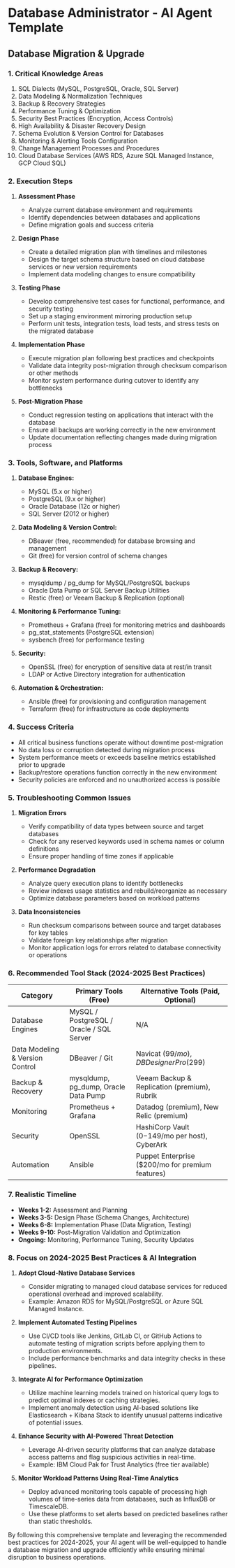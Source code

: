 # Database Administrator - AI Agent Template

## Database Migration & Upgrade

### 1. Critical Knowledge Areas

1. SQL Dialects (MySQL, PostgreSQL, Oracle, SQL Server)
2. Data Modeling & Normalization Techniques
3. Backup & Recovery Strategies
4. Performance Tuning & Optimization
5. Security Best Practices (Encryption, Access Controls)
6. High Availability & Disaster Recovery Design
7. Schema Evolution & Version Control for Databases
8. Monitoring & Alerting Tools Configuration
9. Change Management Processes and Procedures
10. Cloud Database Services (AWS RDS, Azure SQL Managed Instance, GCP Cloud SQL)

### 2. Execution Steps

1. **Assessment Phase**
   - Analyze current database environment and requirements
   - Identify dependencies between databases and applications
   - Define migration goals and success criteria

2. **Design Phase**
   - Create a detailed migration plan with timelines and milestones
   - Design the target schema structure based on cloud database services or new version requirements
   - Implement data modeling changes to ensure compatibility

3. **Testing Phase**
   - Develop comprehensive test cases for functional, performance, and security testing
   - Set up a staging environment mirroring production setup
   - Perform unit tests, integration tests, load tests, and stress tests on the migrated database

4. **Implementation Phase**
   - Execute migration plan following best practices and checkpoints
   - Validate data integrity post-migration through checksum comparison or other methods
   - Monitor system performance during cutover to identify any bottlenecks

5. **Post-Migration Phase**
   - Conduct regression testing on applications that interact with the database
   - Ensure all backups are working correctly in the new environment
   - Update documentation reflecting changes made during migration process

### 3. Tools, Software, and Platforms

1. **Database Engines:**
   - MySQL (5.x or higher)
   - PostgreSQL (9.x or higher)
   - Oracle Database (12c or higher)
   - SQL Server (2012 or higher)

2. **Data Modeling & Version Control:**
   - DBeaver (free, recommended) for database browsing and management
   - Git (free) for version control of schema changes

3. **Backup & Recovery:**
   - mysqldump / pg_dump for MySQL/PostgreSQL backups
   - Oracle Data Pump or SQL Server Backup Utilities
   - Restic (free) or Veeam Backup & Replication (optional)

4. **Monitoring & Performance Tuning:**
   - Prometheus + Grafana (free) for monitoring metrics and dashboards
   - pg_stat_statements (PostgreSQL extension)
   - sysbench (free) for performance testing

5. **Security:**
   - OpenSSL (free) for encryption of sensitive data at rest/in transit
   - LDAP or Active Directory integration for authentication

6. **Automation & Orchestration:**
   - Ansible (free) for provisioning and configuration management
   - Terraform (free) for infrastructure as code deployments

### 4. Success Criteria

- All critical business functions operate without downtime post-migration
- No data loss or corruption detected during migration process
- System performance meets or exceeds baseline metrics established prior to upgrade
- Backup/restore operations function correctly in the new environment
- Security policies are enforced and no unauthorized access is possible

### 5. Troubleshooting Common Issues

1. **Migration Errors**
   - Verify compatibility of data types between source and target databases
   - Check for any reserved keywords used in schema names or column definitions
   - Ensure proper handling of time zones if applicable

2. **Performance Degradation**
   - Analyze query execution plans to identify bottlenecks
   - Review indexes usage statistics and rebuild/reorganize as necessary
   - Optimize database parameters based on workload patterns

3. **Data Inconsistencies**
   - Run checksum comparisons between source and target databases for key tables
   - Validate foreign key relationships after migration
   - Monitor application logs for errors related to database connectivity or operations

### 6. Recommended Tool Stack (2024-2025 Best Practices)

| Category | Primary Tools (Free)                              | Alternative Tools (Paid, Optional)               |
|----------|--------------------------------------------------|---------------------------------------------------|
| Database Engines | MySQL / PostgreSQL / Oracle / SQL Server       | N/A                                              |
| Data Modeling & Version Control | DBeaver / Git                             | Navicat ($99/mo), DBDesigner Pro ($299)           |
| Backup & Recovery  | mysqldump, pg_dump, Oracle Data Pump            | Veeam Backup & Replication (premium), Rubrik       |
| Monitoring        | Prometheus + Grafana                            | Datadog (premium), New Relic (premium)             |
| Security         | OpenSSL                                        | HashiCorp Vault ($0-$149/mo per host), CyberArk     |
| Automation      | Ansible                                       | Puppet Enterprise ($200/mo for premium features)   |

### 7. Realistic Timeline

- **Weeks 1-2:** Assessment and Planning
- **Weeks 3-5:** Design Phase (Schema Changes, Architecture)
- **Weeks 6-8:** Implementation Phase (Data Migration, Testing)
- **Weeks 9-10:** Post-Migration Validation and Optimization
- **Ongoing:** Monitoring, Performance Tuning, Security Updates

### 8. Focus on 2024-2025 Best Practices & AI Integration

1. **Adopt Cloud-Native Database Services**
   - Consider migrating to managed cloud database services for reduced operational overhead and improved scalability.
   - Example: Amazon RDS for MySQL/PostgreSQL or Azure SQL Managed Instance.

2. **Implement Automated Testing Pipelines**
   - Use CI/CD tools like Jenkins, GitLab CI, or GitHub Actions to automate testing of migration scripts before applying them to production environments.
   - Include performance benchmarks and data integrity checks in these pipelines.

3. **Integrate AI for Performance Optimization**
   - Utilize machine learning models trained on historical query logs to predict optimal indexes or caching strategies.
   - Implement anomaly detection using AI-based solutions like Elasticsearch + Kibana Stack to identify unusual patterns indicative of potential issues.

4. **Enhance Security with AI-Powered Threat Detection**
   - Leverage AI-driven security platforms that can analyze database access patterns and flag suspicious activities in real-time.
   - Example: IBM Cloud Pak for Trust Analytics (free tier available)

5. **Monitor Workload Patterns Using Real-Time Analytics**
   - Deploy advanced monitoring tools capable of processing high volumes of time-series data from databases, such as InfluxDB or TimescaleDB.
   - Use these platforms to set alerts based on predicted baselines rather than static thresholds.

By following this comprehensive template and leveraging the recommended best practices for 2024-2025, your AI agent will be well-equipped to handle a database migration and upgrade efficiently while ensuring minimal disruption to business operations.

